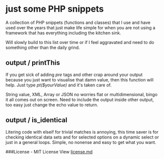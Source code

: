 just some PHP snippets
===================

A collection of PHP snippets (functions and classes) that I use and have used over the years that just make life simple for when you are not using a framework that has everything including the kitchen sink.  

Will slowly build to this list over time or if I feel aggravated and need to do something other than the daily grind.


## output / printThis ##

If you get sick of adding _pre_ tags and other crap around your output because you just want to visualise that damn value, then this function will help.  Just type *pt($yourValue)* and it's taken care of.  

String value, XML, Array or JSON no worries flat or multidimensional, bingo it all comes out on screen.  Need to include the output inside other output, too easy just change the echo value to return.

## output / is_identical ##

Litering code with elseif for trivial matches is annoying, this time saver is for checking identical data sets and for selected options on a dynamic select or just in a general loops. Simple, no nonense and easy to get what you want.

###License - MIT License
View [license.md](license.md)





